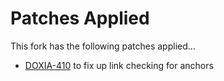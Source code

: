 Patches Applied
===============

This fork has the following patches applied...

* [DOXIA-410](http://jira.codehaus.org/browse/DOXIA-410) to fix up link checking for anchors
